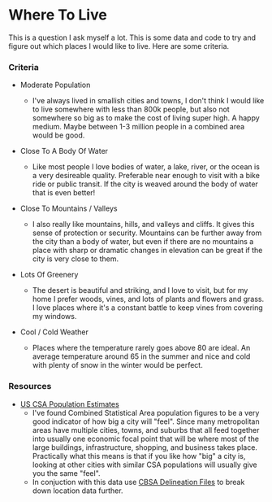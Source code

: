 # Where To Live

This is a question I ask myself a lot. This is some data and code to try and
figure out which places I would like to live. Here are some criteria.


### Criteria

* Moderate Population
    * I've always lived in smallish cities and towns, I don't think I would
      like to live somewhere with less than 800k people, but also not somewhere
      so big as to make the cost of living super high. A happy medium. Maybe
      between 1-3 million people in a combined area would be good.

* Close To A Body Of Water
    * Like most people I love bodies of water, a lake, river, or the ocean is a
      very desireable quality. Preferable near enough to visit with a bike ride
      or public transit. If the city is weaved around the body of water that is
      even better!

* Close To Mountains / Valleys
    * I also really like mountains, hills, and valleys and cliffs. It gives this
      sense of protection or security. Mountains can be further away from the
      city than a body of water, but even if there are no mountains a place with
      sharp or dramatic changes in elevation can be great if the city is very
      close to them.

* Lots Of Greenery
    * The desert is beautiful and striking, and I love to visit, but for my home
      I prefer woods, vines, and lots of plants and flowers and grass. I love
      places where it's a constant battle to keep vines from covering my windows.

* Cool / Cold Weather
    * Places where the temperature rarely goes above 80 are ideal. An average
      temperature around 65 in the summer and nice and cold with plenty of snow
      in the winter would be perfect.


### Resources

[csapop]: https://www.census.gov/data/tables/2017/demo/popest/total-metro-and-micro-statistical-areas.html
[cbsadel]: https://www.census.gov/geographies/reference-files/time-series/demo/metro-micro/delineation-files.html

* [US CSA Population Estimates][csapop]
    * I've found Combined Statistical Area population figures to be a very good
      indicator of how big a city will "feel". Since many metropolitan areas have
      multiple cities, towns, and suburbs that all feed together into usually
      one economic focal point that will be where most of the large buildings,
      infrastructure, shopping, and business takes place. Practically what this
      means is that if you like how "big" a city is, looking at other cities
      with similar CSA populations will usually give you the same "feel".
    * In conjuction with this data use [CBSA Delineation Files][cbsadel] to break
      down location data further.
